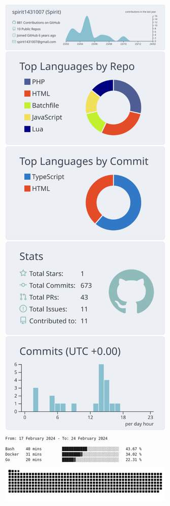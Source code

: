 [![](https://raw.githubusercontent.com/spirit1431007/spirit1431007/master/profile-summary-card-output/nord_bright/0-profile-details.svg)](https://git.io/spiritx)
[![](https://raw.githubusercontent.com/spirit1431007/spirit1431007/master/profile-summary-card-output/nord_bright/1-repos-per-language.svg)](https://git.io/spiritx) [![](https://raw.githubusercontent.com/spirit1431007/spirit1431007/master/profile-summary-card-output/nord_bright/2-most-commit-language.svg)](https://git.io/spiritx)
[![](https://raw.githubusercontent.com/spirit1431007/spirit1431007/master/profile-summary-card-output/nord_bright/3-stats.svg)](https://git.io/spiritx) [![](https://raw.githubusercontent.com/spirit1431007/spirit1431007/master/profile-summary-card-output/nord_bright/4-productive-time.svg)](https://git.io/spiritx)

<!--START_SECTION:waka-->

```txt
From: 17 February 2024 - To: 24 February 2024

Bash     40 mins         ███████████░░░░░░░░░░░░░░   43.67 %
Docker   31 mins         ████████▓░░░░░░░░░░░░░░░░   34.02 %
Go       20 mins         █████▓░░░░░░░░░░░░░░░░░░░   22.31 %
```

<!--END_SECTION:waka-->

![contribution](https://github.com/spirit1431007/spirit1431007/blob/output/github-contribution-grid-snake.svg)
